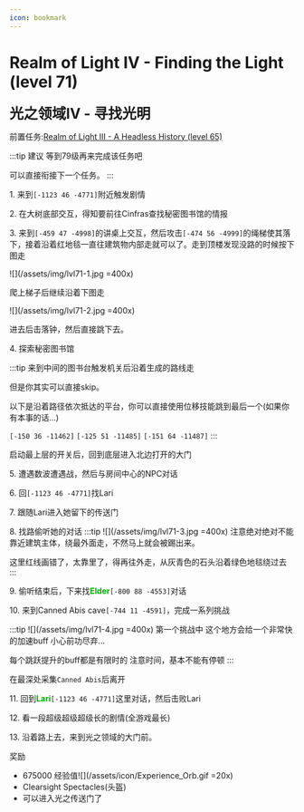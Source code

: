 ```yaml
---
icon: bookmark
---
```



# Realm of Light IV - Finding the Light (level 71)
<span style="font-size: 25px;">**光之领域IV - 寻找光明**</span>

前置任务:[Realm of Light III - A Headless History (level 65)](/quests/lvl61-70/level%2065%20-%20realm%20of%20light%20iii%20-%20a%20headless%20history.html)

:::tip 建议
等到79级再来完成该任务吧

可以直接衔接下一个任务。
:::

<span class="stage-index">1.</span> 来到`[-1123 46 -4771]`附近触发剧情

<span class="stage-index">2.</span> 在大树底部交互，得知要前往Cinfras查找秘密图书馆的情报

<span class="stage-index">3.</span> 来到`[-459 47 -4998]`的讲桌上交互，然后攻击`[-474 56 -4999]`的绳梯使其落下，接着沿着红地毯一直往建筑物内部走就可以了。走到顶楼发现没路的时候按下图走

![](/assets/img/lvl71-1.jpg =400x)

爬上梯子后继续沿着下图走

![](/assets/img/lvl71-2.jpg =400x)

进去后击落钟，然后直接跳下去。

<span class="stage-index">4.</span> 探索秘密图书馆

:::tip
来到中间的图书台触发机关后沿着生成的路线走

但是你其实可以直接skip。

以下是沿着路径依次抵达的平台，你可以直接使用位移技能跳到最后一个(如果你有本事的话...)

`[-150 36 -11462]` `[-125 51 -11485]` `[-151 64 -11487]`
:::

启动最上层的开关后，回到底层进入北边打开的大门

<span class="stage-index">5.</span> 遭遇数波遭遇战，然后与房间中心的NPC对话

<span class="stage-index">6.</span> 回`[-1123 46 -4771]`找Lari

<span class="stage-index">7.</span> 跟随Lari进入她留下的传送门

<span class="stage-index">8.</span> 找路偷听她的对话
:::tip
![](/assets/img/lvl71-3.jpg =400x)
注意绝对绝对不能靠近建筑主体，绕最外面走，不然马上就会被踢出来。

这里红线画错了，太靠里了，得再往外走，从灰青色的石头沿着绿色地毯绕过去
:::

<span class="stage-index">9.</span> 偷听结束后，下来找<font color=00AA00>**Elder**</font>`[-800 88 -4553]`对话

<span class="stage-index">10.</span> 来到Canned Abis cave`[-744 11 -4591]`，完成一系列挑战

:::tip
![](/assets/img/lvl71-4.jpg =400x)
第一个挑战中 这个地方会给一个非常快的加速buff 小心前功尽弃...

每个跳跃提升的buff都是有限时的 注意时间，基本不能有停顿
:::

在最深处采集`Canned Abis`后离开

<span class="stage-index">11.</span> 回到<font color=00AA00>**Lari**</font>`[-1123 46 -4771]`这里对话，然后击败Lari

<span class="stage-index">12.</span> 看一段超级超级超级长的剧情(全游戏最长)

<span class="stage-index">13.</span> 沿着路上去，来到光之领域的大门前。

奖励
+ 675000 经验值![](/assets/icon/Experience_Orb.gif =20x)
+ Clearsight Spectacles(头盔)
+ 可以进入光之传送门了
